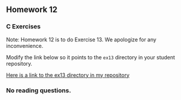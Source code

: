 ## Homework 12

### C Exercises

Note: Homework 12 is to do Exercise 13.  We apologize for any inconvenience.

Modify the link below so it points to the `ex13` directory in your
student repository.

[Here is a link to the ex13 directory in my repository](https://github.com/vickymmcd/ExercisesInC/tree/master/exercises/ex13)


### No reading questions.

